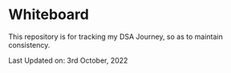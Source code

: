 # Whiteboard

This repository is for tracking my DSA Journey, so as to maintain consistency.

Last Updated on: 3rd October, 2022
